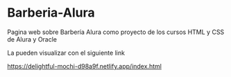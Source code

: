 # Barberia-Alura
Pagina web sobre Barbería Alura como proyecto de los cursos HTML y CSS de Alura y Oracle

La pueden visualizar con el siguiente link 

https://delightful-mochi-d98a9f.netlify.app/index.html
